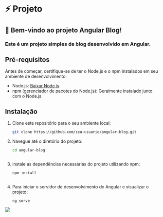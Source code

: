 # ⚡ Projeto
## 🚀 Bem-vindo ao projeto Angular Blog! 
### Este é um projeto simples de blog desenvolvido em Angular. 
## Pré-requisitos

Antes de começar, certifique-se de ter o Node.js e o npm instalados em seu ambiente de desenvolvimento.

- Node.js: [Baixar Node.js](https://nodejs.org/)
- npm (gerenciador de pacotes do Node.js): Geralmente instalado junto com o Node.js

## Instalação

1. Clone este repositório para o seu ambiente local:

   ```bash
   git clone https://github.com/seu-usuario/angular-blog.git
   
2. Navegue até o diretório do projeto:

   ```bash
   cd angular-blog
      
3. Instale as dependências necessárias do projeto utilizando npm:

   ```bash
   npm install
      
4. Para iniciar o servidor de desenvolvimento do Angular e visualizar o projeto:

   ```bash
   ng serve

<img src="src/assets/images/readme_images.jpg" >

